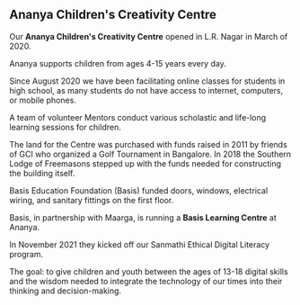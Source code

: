 <h2 class="in-page">Ananya Children's Creativity Centre </h2>

Our **Ananya Children's Creativity Centre** opened in L.R. Nagar in March of 2020.

Ananya supports children from ages 4-15 years every day.

Since August 2020 we have been facilitating online classes for students in high school, as many students do not have access to internet, computers, or mobile phones.

A team of volunteer Mentors conduct various scholastic and life-long learning sessions for children.

<!--more-->

The land for the Centre was purchased with funds raised in 2011 by friends of GCI who organized a Golf Tournament in Bangalore. In 2018 the Southern Lodge of Freemasons stepped up with the funds needed for constructing the building itself.

Basis Education Foundation (Basis) funded doors, windows, electrical wiring, and sanitary fittings on the first floor.

Basis, in partnership with Maarga, is running a **Basis Learning Centre** at Ananya. 

In November 2021 they kicked off our Sanmathi Ethical Digital Literacy program.

The goal: to give children and youth between the ages of 13-18 digital skills and the wisdom needed to integrate the technology of our times into their thinking and decision-making.
